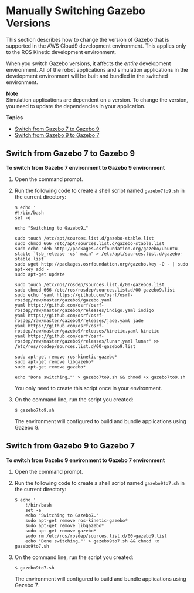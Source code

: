 # Manually Switching Gazebo Versions<a name="cloud9-switch-gazebo"></a>

This section describes how to change the version of Gazebo that is supported in the AWS Cloud9 development environment\. This applies only to the ROS Kinetic development environment\.

When you switch Gazebo versions, it affects the *entire* development environment\. All of the robot applications and simulation applications in the development environment will be built and bundled in the switched environment\. 

**Note**  
Simulation applications are dependent on a version\. To change the version, you need to update the dependencies in your application\.

**Topics**
+ [Switch from Gazebo 7 to Gazebo 9](#cloud9-switch-gazebo-to-v9)
+ [Switch from Gazebo 9 to Gazebo 7](#cloud9-switch-gazebo-to-v7)

## Switch from Gazebo 7 to Gazebo 9<a name="cloud9-switch-gazebo-to-v9"></a>

**To switch from Gazebo 7 environment to Gazebo 9 environment**

1. Open the command prompt\.

1. Run the following code to create a shell script named `gazebo7to9.sh` in the current directory:

   ```
   $ echo '
   #!/bin/bash
   set -e
   
   echo "Switching to Gazebo9…"
   
   sudo touch /etc/apt/sources.list.d/gazebo-stable.list
   sudo chmod 666 /etc/apt/sources.list.d/gazebo-stable.list
   sudo echo "deb http://packages.osrfoundation.org/gazebo/ubuntu-stable `lsb_release -cs` main" > /etc/apt/sources.list.d/gazebo-stable.list
   sudo wget http://packages.osrfoundation.org/gazebo.key -O - | sudo apt-key add -
   sudo apt-get update
   
   sudo touch /etc/ros/rosdep/sources.list.d/00-gazebo9.list
   sudo chmod 666 /etc/ros/rosdep/sources.list.d/00-gazebo9.list
   sudo echo "yaml https://github.com/osrf/osrf-rosdep/raw/master/gazebo9/gazebo.yaml
   yaml https://github.com/osrf/osrf-rosdep/raw/master/gazebo9/releases/indigo.yaml indigo
   yaml https://github.com/osrf/osrf-rosdep/raw/master/gazebo9/releases/jade.yaml jade 
   yaml https://github.com/osrf/osrf-rosdep/raw/master/gazebo9/releases/kinetic.yaml kinetic 
   yaml https://github.com/osrf/osrf-rosdep/raw/master/gazebo9/releases/lunar.yaml lunar" >> /etc/ros/rosdep/sources.list.d/00-gazebo9.list
   
   sudo apt-get remove ros-kinetic-gazebo*
   sudo apt-get remove libgazebo*
   sudo apt-get remove gazebo*
   
   echo "Done switching…"' > gazebo7to9.sh && chmod +x gazebo7to9.sh
   ```

   You only need to create this script once in your environment\.

1. On the command line, run the script you created: 

   ```
   $ gazebo7to9.sh
   ```

   The environment will configured to build and bundle applications using Gazebo 9\.

## Switch from Gazebo 9 to Gazebo 7<a name="cloud9-switch-gazebo-to-v7"></a>

**To switch from Gazebo 9 environment to Gazebo 7 environment**

1. Open the command prompt\.

1. Run the following code to create a shell script named `gazebo9to7.sh` in the current directory:

   ```
   $ echo '
       !/bin/bash
       set -e
       echo "Switching to Gazebo7…"
       sudo apt-get remove ros-kinetic-gazebo*
       sudo apt-get remove libgazebo*
       sudo apt-get remove gazebo*
       sudo rm /etc/ros/rosdep/sources.list.d/00-gazebo9.list
       echo "Done switching…"' > gazebo9to7.sh && chmod +x gazebo9to7.sh
   ```

1. On the command line, run the script you created: 

   ```
   $ gazebo9to7.sh
   ```

   The environment will configured to build and bundle applications using Gazebo 7\.